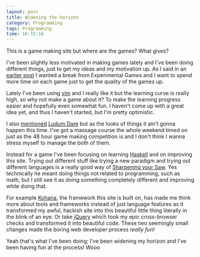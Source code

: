 ```yaml
---
layout: post
title: Widening the horizon
category: Programming
tags: Programming
time: 16:15:16
---
```

This is a game making site but where are the games? What gives?

I've been slightly less motivated in making games lately and I've been doing different things, just to get my ideas and my motivation up. As I said in an [earlier post][post1] I wanted a break from Experimental Games and I want to spend more time on each game just to get the quality of the games up. 

Lately I've been using [vim][vim] and I really like it but the learning curve is really high, so why not make a game about it? To make the learning progress easier and hopefully even somewhat fun. I haven't come up with a great idea yet, and thus I haven't started, but I'm pretty optimistic.

I also [mentioned][post2] [Ludum Dare][ld] but as the looks of things it ain't gonna happen this time. I've got a massage course the whole weekend timed on just as the 48 hour game making competition is and I don't think I wanna stress myself to manage the both of them. 

Instead for a game I've been focusing on learning [Haskell][haskell] and on improving this site. Trying out different stuff like trying a new paradigm and trying out different languages is a really good way of [Sharpening your Saw][saw]. Yes technically he meant doing things not related to programming, such as math, but I still see it as doing something completely different and improving while doing that.

For example [Kohana][kohana], the framework this site is built on, has made me think more about tools and frameworks instead of just language features as it transformed my awful, hackish site into this beautiful little thing literally in the blink of an eye. Or take [jQuery][jquery] which took my epic cross-browser checks and transformed it into beautiful code. These two seemingly small changes made the boring web developer process *really fun*!

Yeah that's what I've been doing; I've been widening my horizon and I've been having fun at the process! *Wooo*

[post1]: /blog/2010/03/30/the_experimental_games
[post2]: /blog/2010/03/25/no_game_this_month
[ld]: http://www.ludumdare.com/
[haskell]: http://haskell.org/
[vim]: http://www.vim.org/
[saw]: http://www.codinghorror.com/blog/2009/03/sharpening-the-saw.html
[kohana]: http://kohanaframework.org/
[ruby]: http://rubyonrails.org/
[jquery]: http://jquery.com/

